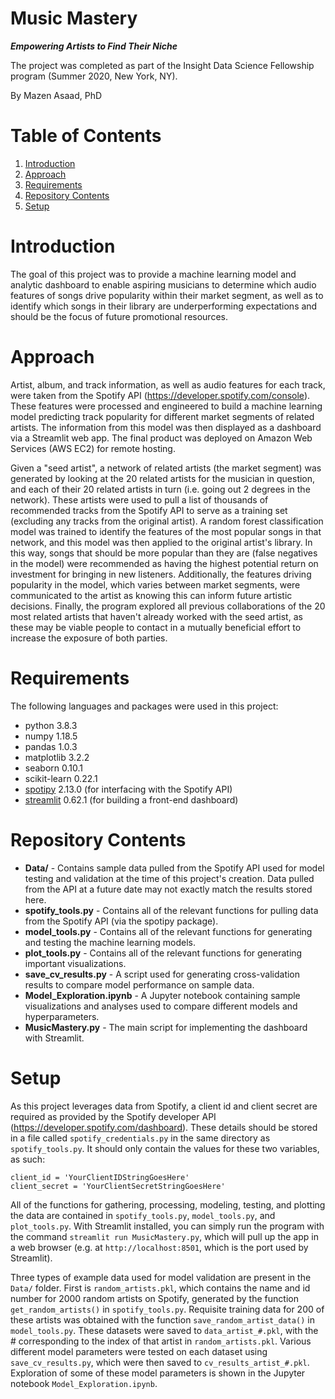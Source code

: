 # Music Mastery
___Empowering Artists to Find Their Niche___

The project was completed as part of the Insight Data Science Fellowship program (Summer 2020, New York, NY).

By Mazen Asaad, PhD

# Table of Contents
1. [Introduction](README.md#introduction)
2. [Approach](README.md#approach)
3. [Requirements](README.md#requirements)
4. [Repository Contents](README.md#repository-contents)
5. [Setup](README.md#setup)

# Introduction
The goal of this project was to provide a machine learning model and analytic dashboard to enable aspiring musicians to determine which audio features of songs drive popularity within their market segment, as well as to identify which songs in their library are underperforming expectations and should be the focus of future promotional resources.

# Approach
Artist, album, and track information, as well as audio features for each track, were taken from the Spotify API (https://developer.spotify.com/console). These features were processed and engineered to build a machine learning model predicting track popularity for different market segments of related artists. The information from this model was then displayed as a dashboard via a Streamlit web app. The final product was deployed on Amazon Web Services (AWS EC2) for remote hosting.

Given a "seed artist", a network of related artists (the market segment) was generated by looking at the 20 related artists for the musician in question, and each of their 20 related artists in turn (i.e. going out 2 degrees in the network). These artists were used to pull a list of thousands of recommended tracks from the Spotify API to serve as a training set (excluding any tracks from the original artist). A random forest classification model was trained to identify the features of the most popular songs in that network, and this model was then applied to the original artist's library. In this way, songs that should be more popular than they are (false negatives in the model) were recommended as having the highest potential return on investment for bringing in new listeners. Additionally, the features driving popularity in the model, which varies between market segments, were communicated to the artist as knowing this can inform future artistic decisions. Finally, the program explored all previous collaborations of the 20 most related artists that haven't already worked with the seed artist, as these may be viable people to contact in a mutually beneficial effort to increase the exposure of both parties.

# Requirements
The following languages and packages were used in this project:
* python 3.8.3
* numpy 1.18.5
* pandas 1.0.3
* matplotlib 3.2.2
* seaborn 0.10.1
* scikit-learn 0.22.1
* [spotipy](https://spotipy.readthedocs.io/en/2.13.0/) 2.13.0 (for interfacing with the Spotify API)
* [streamlit](https://docs.streamlit.io/en/stable/api.html) 0.62.1 (for building a front-end dashboard)

# Repository Contents
* __Data/__ - Contains sample data pulled from the Spotify API used for model testing and validation at the time of this project's creation. Data pulled from the API at a future date may not exactly match the results stored here.
* __spotify_tools.py__ - Contains all of the relevant functions for pulling data from the Spotify API (via the spotipy package).
* __model_tools.py__ - Contains all of the relevant functions for generating and testing the machine learning models.
* __plot_tools.py__ - Contains all of the relevant functions for generating important visualizations.
* __save_cv_results.py__ - A script used for generating cross-validation results to compare model performance on sample data.
* __Model_Exploration.ipynb__ - A Jupyter notebook containing sample visualizations and analyses used to compare different models and hyperparameters.
* __MusicMastery.py__ - The main script for implementing the dashboard with Streamlit.

# Setup
As this project leverages data from Spotify, a client id and client secret are required as provided by the Spotify developer API (https://developer.spotify.com/dashboard). These details should be stored in a file called `spotify_credentials.py` in the same directory as `spotify_tools.py`. It should only contain the values for these two variables, as such:
```
client_id = 'YourClientIDStringGoesHere'
client_secret = 'YourClientSecretStringGoesHere'
```

All of the functions for gathering, processing, modeling, testing, and plotting the data are contained in `spotify_tools.py`, `model_tools.py`, and `plot_tools.py`. With Streamlit installed, you can simply run the program with the command `streamlit run MusicMastery.py`, which will pull up the app in a web browser (e.g. at `http://localhost:8501`, which is the port used by Streamlit).

Three types of example data used for model validation are present in the `Data/` folder. First is `random_artists.pkl`, which contains the name and id number for 2000 random artists on Spotify, generated by the function `get_random_artists()` in `spotify_tools.py`. Requisite training data for 200 of these artists was obtained with the function `save_random_artist_data()` in `model_tools.py`. These datasets were saved to `data_artist_#.pkl`, with the # corresponding to the index of that artist in `random_artists.pkl`. Various different model parameters were tested on each dataset using `save_cv_results.py`, which were then saved to `cv_results_artist_#.pkl`. Exploration of some of these model parameters is shown in the Jupyter notebook `Model_Exploration.ipynb`.